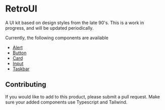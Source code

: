 # RetroUI

A UI kit based on design styles from the late 90's. This is a work in progress, and will be updated periodically.

Currently, the following components are available

- [Alert](https://github.com/camc8/RetroUI/blob/main/src/components/Alert.tsx)
- [Button](https://github.com/camc8/RetroUI/blob/main/src/components/Button.tsx)
- [Card](https://github.com/camc8/RetroUI/blob/main/src/components/Card.tsx)
- [Input](https://github.com/camc8/RetroUI/blob/main/src/components/Input.tsx)
- [Taskbar](https://github.com/camc8/RetroUI/blob/main/src/components/Taskbar.tsx)

## Contributing

If you would like to add to this product, please submit a pull request. Make sure your added components use Typescript and Tailwind.
